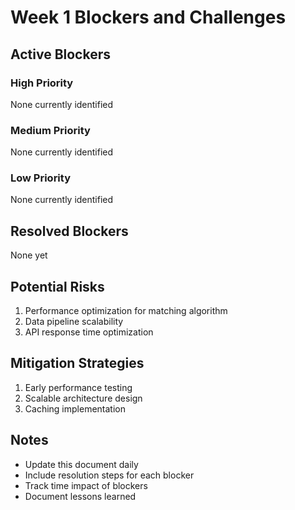 # Week 1 Blockers and Challenges

## Active Blockers

### High Priority
None currently identified

### Medium Priority
None currently identified

### Low Priority
None currently identified

## Resolved Blockers
None yet

## Potential Risks
1. Performance optimization for matching algorithm
2. Data pipeline scalability
3. API response time optimization

## Mitigation Strategies
1. Early performance testing
2. Scalable architecture design
3. Caching implementation

## Notes
- Update this document daily
- Include resolution steps for each blocker
- Track time impact of blockers
- Document lessons learned
